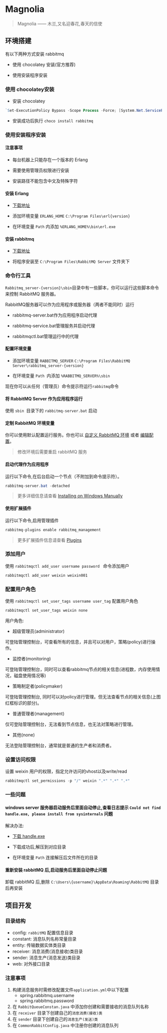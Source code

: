 # Magnolia
> Magnolia —— 木兰,又名迎春花,春天的信使

## 环境搭建
有以下两种方式安装 rabbitmq

- 使用 chocolatey 安装(官方推荐)

- 使用安装程序安装

### 使用 chocolatey安装

- 安装 chocolatey

```PowerShell
`Set-ExecutionPolicy Bypass -Scope Process -Force; [System.Net.ServicePointManager]::SecurityProtocol = [System.Net.ServicePointManager]::SecurityProtocol -bor 3072; iex ((New-Object System.Net.WebClient).DownloadString('`[`https://chocolatey.org/install.ps1`](https://chocolatey.org/install.ps1)`'))`
```

- 安装成功后执行 `choco install rabbitmq`

### 使用安装程序安装

#### 注意事项

- 每台机器上只能存在一个版本的 Erlang

- 需要使用管理员权限进行安装

- 安装路径不能包含中文及特殊字符

#### 安装 Erlang

- [下载地址](https://www.rabbitmq.com/which-erlang.html)

- 添加环境变量 `ERLANG_HOME` `C:\Program Files\erl{version}`

- 在环境变量 `Path` 内添加 `%ERLANG_HOME%\bin\erl.exe`

#### 安装 rabbitmq

- [下载地址](https://github.com/rabbitmq/rabbitmq-server/releases)

- 将程序安装至 `C:\Program Files\RabbitMQ Server` 文件夹下

### 命令行工具

`Rabbitmq_server-{version}\sbin`目录中有一些脚本，你可以运行这些脚本命令来控制 RabbitMQ 服务器。

RabbitMQ服务器可以作为应用程序或服务器（两者不能同时）运行

- rabbitmq-server.bat作为应用程序启动代理

- rabbitmq-service.bat管理服务并启动代理

- rabbitmqctl.bat管理运行中的代理

#### 配置环境变量

- 添加环境变量 `RABBITMQ_SERVER` `C:\Program Files\RabbitMQ Server\rabbitmq_server-{version}`

- 在环境变量 `Path `内添加 `%RABBITMQ_SERVER%\sbin`

现在你可以从任何（管理员）命令提示符运行`rabbitmq`命令

#### 将 RabbitMQ Server 作为应用程序运行

使用 `sbin `目录下的 `rabbitmq-server.bat` 启动

#### 定制 RabbitMQ 环境变量

你可以使用默认配置运行服务。你也可以 [自定义 RabbitMQ 环境](https://www.rabbitmq.com/configure.html#customise-windows-environment) 或者 [编辑配置](https://www.rabbitmq.com/configure.html#configuration-file)。

> 修改环境后需要重启 rabbitMQ 服务

#### 启动代理作为应用程序

运行以下命令,在后台启动一个节点（不附加到命令提示符）。

```PowerShell
rabbitmq-server.bat -detached
```

> 更多详细信息请查看 [Installing on Windows Manually](https://www.rabbitmq.com/install-windows-manual.html#overview)

#### 使用扩展插件

运行以下命令,启用管理插件

```PowerShell
rabbitmq-plugins enable rabbitmq_management
```

> 更多扩展插件信息请查看 [Plugins ](https://www.rabbitmq.com/plugins.html)

### 添加用户

使用 `rabbitmqctl add_user username password `  命令添加用户

```PowerShell
rabbitmqctl add_user weixin weixin001
```

### 配置用户角色

使用 `rabbitmqctl set_user_tags username user_tag` 配置用户角色

```PowerShell
rabbitmqctl set_user_tags weixin none
```

用户角色:

- 超级管理员(administrator)

可登陆管理控制台，可查看所有的信息，并且可以对用户，策略(policy)进行操作。

- 监控者(monitoring)

可登陆管理控制台，同时可以查看rabbitmq节点的相关信息(进程数，内存使用情况，磁盘使用情况等)

- 策略制定者(policymaker)

可登陆管理控制台, 同时可以对policy进行管理。但无法查看节点的相关信息(上图红框标识的部分)。

- 普通管理者(management)

仅可登陆管理控制台，无法看到节点信息，也无法对策略进行管理。

- 其他(none)

无法登陆管理控制台，通常就是普通的生产者和消费者。

### 设置访问权限

设置 weixin 用户的权限，指定允许访问的vhost以及write/read

```PowerShell
rabbitmqctl set_permissions -p "/" weixin ".*" ".*" ".*" 
```

### 一些问题

#### windows server 服务器启动服务后里面自动停止,查看日志提示 `Could not find handle.exe, please install from sysinternals` 问题

解决办法:

- [下载 handle.exe](https://docs.microsoft.com/zh-cn/sysinternals/downloads/handle)

- 下载成功后,解压到对应目录

- 在环境变量 `Path` 连接解压后文件所在的目录

#### 重新安装 rabbitMQ 后,启动服务后里面自动停止问题

卸载 rabbitMQ 后,删除 `C:\Users\{username}\AppData\Roaming\RabbitMQ` 目录后再安装

## 项目开发

### 目录结构
- config: `rabbitMQ` 配置信息目录
- constant: 消息队列名称常量目录
- entity: 传输数据实体类目录
- receiver: 消息消费(消息接收)类目录
- sender: 消息生产(消息发送)类目录
- web: 对外接口目录

### 注意事项
1. 构建消息服务时需修改配置文件`application.yml`中以下配置
    - spring.rabbitmq.username
    - spring.rabbitmq.password
2. 在 `RabbitQueueConstan.java` 中添加你创建和需要接收的消息队列名称
3. 在 `receiver` 目录下创建自己的`消息消费(接收)类`
4. 在 `sender` 目录下创建自己的`消息生产(发送)类`
5. 在 `CommonRabbitConfig.java` 中注册你创建的消息队列
